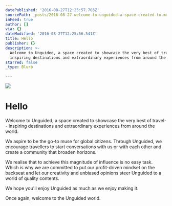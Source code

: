 ```yaml
---
datePublished: '2016-08-27T12:25:57.703Z'
sourcePath: _posts/2016-08-27-welcome-to-unguided-a-space-created-to.md
inFeed: true
author: []
via: {}
dateModified: '2016-08-27T12:25:56.541Z'
title: Hello
publisher: {}
description: >-
  Welcome to Unguided, a space created to showcase the very best of travel–
  inspiring destinations and extraordinary experiences from around the world.
starred: false
_type: Blurb

---
```

![](https://the-grid-user-content.s3-us-west-2.amazonaws.com/13e89f19-0f21-4799-a188-481c3effb07d.jpg)

# Hello

Welcome to Unguided, a space created to showcase the very best of travel-- inspiring destinations and extraordinary experiences from around the world.

We aspire to be the go-to muse for global citizens. Through Unguided, we encourage travellers to start conversations with us or with each other and create a community that broaden horizons.

We realise that to achieve this magnitude of influence is no easy task. Which is why we are committed to put our profit-driven mindset on the backseat and let our creativity and unbiased opinions steer Unguided to a world of quality contents.

We hope you'll enjoy Unguided as much as we enjoy making it.

Once again, welcome to the Unguided world.